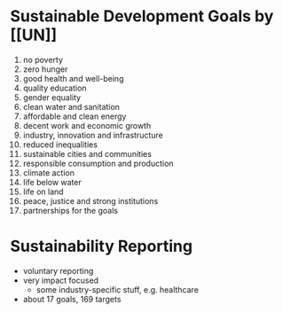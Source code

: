 # Sustainable Development Goals by [[UN]]
1. no poverty
2. zero hunger
3. good health and well-being
4. quality education
5. gender equality
6. clean water and sanitation
7. affordable and clean energy
8. decent work and economic growth
9. industry, innovation and infrastructure
10. reduced inequalities
11. sustainable cities and communities
12. responsible consumption and production
13. climate action
14. life below water
15. life on land
16. peace, justice and strong institutions
17. partnerships for the goals

# Sustainability Reporting
- voluntary reporting 
- very impact focused
	- some industry-specific stuff, e.g. healthcare
- about 17 goals, 169 targets
